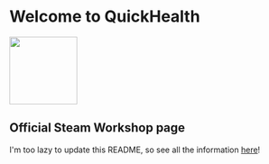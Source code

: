 Welcome to QuickHealth
========
<img src="http://i.imgur.com/Zx4ZmeQ.png" width="120">

## Official Steam Workshop page
I'm too lazy to update this README, so see all the information [here](http://steamcommunity.com/sharedfiles/filedetails/?id=421216024)!
